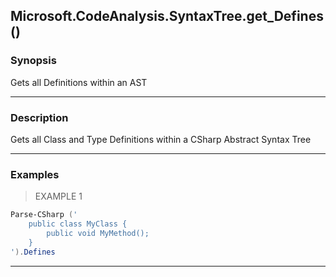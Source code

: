 Microsoft.CodeAnalysis.SyntaxTree.get_Defines()
-----------------------------------------------

### Synopsis
Gets all Definitions within an AST

---

### Description

Gets all Class and Type Definitions within a CSharp Abstract Syntax Tree

---

### Examples
> EXAMPLE 1

```PowerShell
Parse-CSharp ('
    public class MyClass {
        public void MyMethod();    
    }
').Defines
```

---
